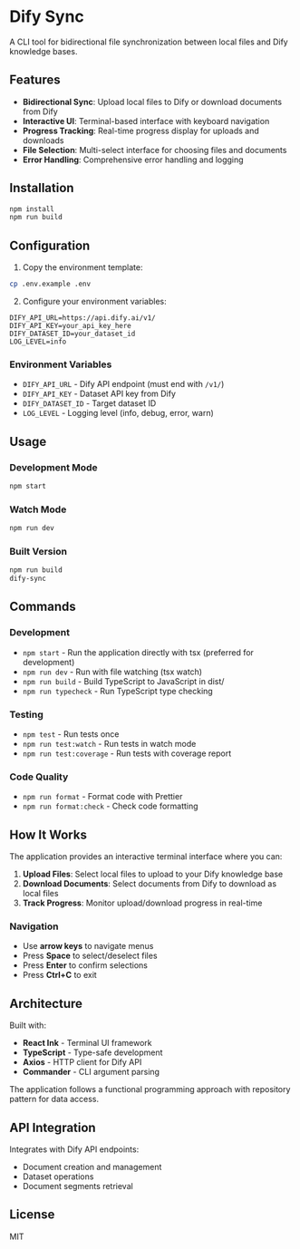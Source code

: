 # Dify Sync

A CLI tool for bidirectional file synchronization between local files and Dify knowledge bases.

## Features

- **Bidirectional Sync**: Upload local files to Dify or download documents from Dify
- **Interactive UI**: Terminal-based interface with keyboard navigation
- **Progress Tracking**: Real-time progress display for uploads and downloads
- **File Selection**: Multi-select interface for choosing files and documents
- **Error Handling**: Comprehensive error handling and logging

## Installation

```bash
npm install
npm run build
```

## Configuration

1. Copy the environment template:
```bash
cp .env.example .env
```

2. Configure your environment variables:
```
DIFY_API_URL=https://api.dify.ai/v1/
DIFY_API_KEY=your_api_key_here
DIFY_DATASET_ID=your_dataset_id
LOG_LEVEL=info
```

### Environment Variables

- `DIFY_API_URL` - Dify API endpoint (must end with `/v1/`)
- `DIFY_API_KEY` - Dataset API key from Dify
- `DIFY_DATASET_ID` - Target dataset ID
- `LOG_LEVEL` - Logging level (info, debug, error, warn)

## Usage

### Development Mode
```bash
npm start
```

### Watch Mode
```bash
npm run dev
```

### Built Version
```bash
npm run build
dify-sync
```

## Commands

### Development
- `npm start` - Run the application directly with tsx (preferred for development)
- `npm run dev` - Run with file watching (tsx watch)
- `npm run build` - Build TypeScript to JavaScript in dist/
- `npm run typecheck` - Run TypeScript type checking

### Testing
- `npm test` - Run tests once
- `npm run test:watch` - Run tests in watch mode
- `npm run test:coverage` - Run tests with coverage report

### Code Quality
- `npm run format` - Format code with Prettier
- `npm run format:check` - Check code formatting

## How It Works

The application provides an interactive terminal interface where you can:

1. **Upload Files**: Select local files to upload to your Dify knowledge base
2. **Download Documents**: Select documents from Dify to download as local files
3. **Track Progress**: Monitor upload/download progress in real-time

### Navigation

- Use **arrow keys** to navigate menus
- Press **Space** to select/deselect files
- Press **Enter** to confirm selections
- Press **Ctrl+C** to exit

## Architecture

Built with:
- **React Ink** - Terminal UI framework
- **TypeScript** - Type-safe development
- **Axios** - HTTP client for Dify API
- **Commander** - CLI argument parsing

The application follows a functional programming approach with repository pattern for data access.

## API Integration

Integrates with Dify API endpoints:
- Document creation and management
- Dataset operations
- Document segments retrieval

## License

MIT